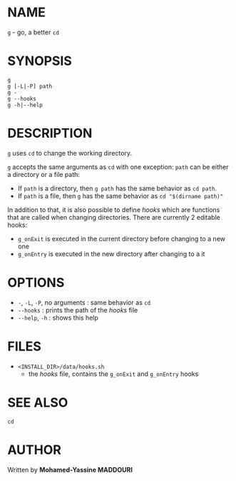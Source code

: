 
# NAME

`g` - go, a better `cd`

# SYNOPSIS

    g
    g [-L|-P] path
    g -
    g --hooks
    g -h|--help

# DESCRIPTION

`g` uses `cd` to change the working directory.

`g` accepts the same arguments as `cd` with one exception:
`path` can be either a directory or a file path:

* If `path` is a directory, then `g path` has the same behavior as `cd path`.
* If `path` is a file, then `g` has the same behavior as `cd "$(dirname path)"`

In addition to that, it is also possible to define _hooks_ which are functions
that are called when changing directories. There are currently 2 editable hooks:

* `g_onExit`  is executed in the current directory before changing to a new one
* `g_onEntry` is executed in the new directory after changing to a it

# OPTIONS

* `-`, `-L`, `-P`, no arguments : same behavior as `cd`
* `--hooks`                     : prints the path of the _hooks_ file
* `--help`, `-h`                : shows this help

# FILES

* `<INSTALL_DIR>/data/hooks.sh`
    * the _hooks_ file, contains the `g_onExit` and `g_onEntry` hooks

# SEE ALSO

    cd

# AUTHOR

Written by **Mohamed-Yassine MADDOURI**
